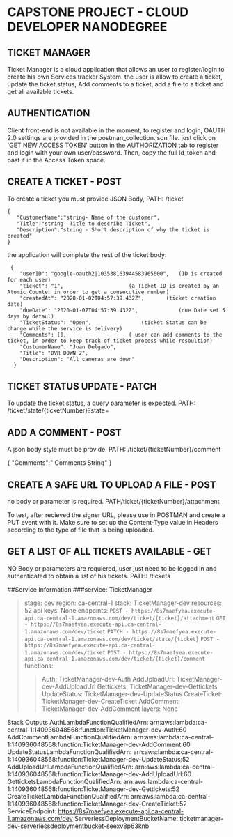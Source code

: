 

# CAPSTONE PROJECT - CLOUD DEVELOPER NANODEGREE
## TICKET MANAGER

Ticket Manager is a cloud application that allows an user to register/login to create his own Services tracker System. the user is allow to create a ticket, update the ticket status, Add comments to a ticket, add a file to a ticket and get all available tickets.

        
## AUTHENTICATION

Client front-end is not available in the moment, to register and login, OAUTH 2.0 settings are provided in the postman_collection.json file. just click on 'GET NEW ACCESS TOKEN' button in the AUTHORIZATION tab to register and login with your own user/password. Then, copy the full  id_token and past it in the Access Token space. 

## CREATE A TICKET - POST

To create a ticket you must provide JSON Body, PATH: /ticket

    {
       "CustomerName":"string- Name of the customer",
       "Title":"string- Title to describe Ticket",	
       "Description":"string - Short description of why the ticket is created"
    } 

the application will complete the rest of the ticket body:
 
     {
        "userID": "google-oauth2|103538163944583965600",   (ID is created for each user)
        "ticket": "1",					   (a Ticket ID is created by an Atomic Counter in order to get a consecutive number)
        "createdAt": "2020-01-02T04:57:39.432Z",	   (ticket creation date)
        "dueDate": "2020-01-07T04:57:39.432Z",             (due Date set 5 days by defaul)
        "TicketStatus": "Open",				   (ticket Status can be change while the service is delivery)
        "Comments": [],					   ( user can add comments to the ticket, in order to keep track of ticket process while resoultion)
        "CustomerName": "Juan Delgado",
        "Title": "DVR DOWN 2",
        "Description": "All cameras are down"
      }

## TICKET STATUS UPDATE - PATCH

To update the ticket status, a query parameter is expected. PATH: /ticket/state/{ticketNumber}?state=

## ADD A COMMENT - POST

A json body style must  be provide. PATH: /ticket/{ticketNumber}/comment

  {
   "Comments":" Comments String"
  }

## CREATE A SAFE URL TO UPLOAD A FILE - POST

no body or parameter is required. PATH/ticket/{ticketNumber}/attachment

To test, after recieved the signer URL, please use in POSTMAN and create a PUT event with it. Make sure to set up the Content-Type value in Headers according to the type of file that is being uploaded. 

## GET A LIST OF ALL TICKETS AVAILABLE - GET

NO Body or parameters are requiered, user just need to be logged in and authenticated to obtain a list of his tickets. PATH: /tickets
 
##Service Information
###service: TicketManager
>stage: dev
>region: ca-central-1
>stack: TicketManager-dev
>resources: 52
>api keys:
  None
>endpoints:
  `POST - https://8s7maefyea.execute-api.ca-central-1.amazonaws.com/dev/ticket/{ticket}/attachment`
  `GET - https://8s7maefyea.execute-api.ca-central-1.amazonaws.com/dev/ticket`
  `PATCH - https://8s7maefyea.execute-api.ca-central-1.amazonaws.com/dev/ticket/state/{ticket}`
  `POST - https://8s7maefyea.execute-api.ca-central-1.amazonaws.com/dev/ticket`
  `POST - https://8s7maefyea.execute-api.ca-central-1.amazonaws.com/dev/ticket/{ticket}/comment`
>functions:
  >>Auth: TicketManager-dev-Auth
  >>AddUploadUrl: TicketManager-dev-AddUploadUrl
  >>Gettickets: TicketManager-dev-Gettickets
  >>UpdateStatus: TicketManager-dev-UpdateStatus
  >>CreateTicket: TicketManager-dev-CreateTicket
  >>AddComment: TicketManager-dev-AddComment
>layers:
  None

Stack Outputs
AuthLambdaFunctionQualifiedArn: arn:aws:lambda:ca-central-1:140936048568:function:TicketManager-dev-Auth:60
AddCommentLambdaFunctionQualifiedArn: arn:aws:lambda:ca-central-1:140936048568:function:TicketManager-dev-AddComment:60
UpdateStatusLambdaFunctionQualifiedArn: arn:aws:lambda:ca-central-1:140936048568:function:TicketManager-dev-UpdateStatus:52
AddUploadUrlLambdaFunctionQualifiedArn: arn:aws:lambda:ca-central-1:140936048568:function:TicketManager-dev-AddUploadUrl:60
GetticketsLambdaFunctionQualifiedArn: arn:aws:lambda:ca-central-1:140936048568:function:TicketManager-dev-Gettickets:52
CreateTicketLambdaFunctionQualifiedArn: arn:aws:lambda:ca-central-1:140936048568:function:TicketManager-dev-CreateTicket:52
ServiceEndpoint: https://8s7maefyea.execute-api.ca-central-1.amazonaws.com/dev
ServerlessDeploymentBucketName: ticketmanager-dev-serverlessdeploymentbucket-seexv8p63knb












